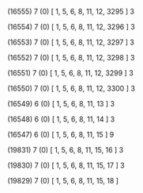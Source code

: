 (16555) 7 (0) [ 1, 5, 6, 8, 11, 12, 3295 ] 3 


(16554) 7 (0) [ 1, 5, 6, 8, 11, 12, 3296 ] 3 


(16553) 7 (0) [ 1, 5, 6, 8, 11, 12, 3297 ] 3 


(16552) 7 (0) [ 1, 5, 6, 8, 11, 12, 3298 ] 3 


(16551) 7 (0) [ 1, 5, 6, 8, 11, 12, 3299 ] 3 


(16550) 7 (0) [ 1, 5, 6, 8, 11, 12, 3300 ] 3 


(16549) 6 (0) [ 1, 5, 6, 8, 11, 13 ] 3 


(16548) 6 (0) [ 1, 5, 6, 8, 11, 14 ] 3 


(16547) 6 (0) [ 1, 5, 6, 8, 11, 15 ] 9 


(19831) 7 (0) [ 1, 5, 6, 8, 11, 15, 16 ] 3 


(19830) 7 (0) [ 1, 5, 6, 8, 11, 15, 17 ] 3 


(19829) 7 (0) [ 1, 5, 6, 8, 11, 15, 18 ]  

